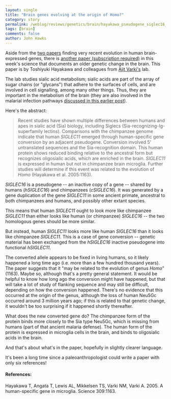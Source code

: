 ```yaml
---
layout: single 
title: "Brain genes evolving at the origin of Homo?" 
category: story
permalink: /weblog/reviews/genetics/brain/hayakawa_pseudogene_siglec16_2005.html
tags: [brain] 
comments: false 
author: John Hawks 
---
```



<p>
Aside from the <a href="weblog/reviews/genetics/brain/lahn_2005_aspm_microcephalin_science.html">two papers</a> finding very recent evolution in human brain-expressed genes, there is <a href="http://www.sciencemag.org/cgi/content/full/309/5741/1693">another paper (subscription required)</a> in this week's science that documents an older genetic change in the brain. This paper is by Toshiyuki Hayakawa and colleagues from <a href="http://cmm.ucsd.edu:16080/varki/">Ajit Varki's</a> lab. 
</p>

<p>
The lab studies sialic acid metabolism; sialic acids are part of the array of sugar chains (or "glycans") that adhere to the surfaces of cells, and are involved in cell signalling, among many other things. Thus, they are important in the metabolism of the brain (they are also involved in the malarial infection pathways <a href="weblog/reviews/genetics/disease/martin_2005_malaria_history.html">discussed in this earlier post</a>). 
</p>

<p>
Here's the abstract: 
</p>

<blockquote>Recent studies have shown multiple differences between humans and apes in sialic acid (Sia) biology, including Siglecs (Sia-recognizing-Ig-superfamily lectins). Comparisons with the chimpanzee genome indicate that human <i>SIGLEC11</i> emerged through human-specific gene conversion by an adjacent pseudogene. Conversion involved 5' untranslated sequences and the Sia-recognition domain. This human protein shows reduced binding relative to the ancestral form but recognizes oligosialic acids, which are enriched in the brain. <i>SIGLEC11</i> is expressed in human but not in chimpanzee brain microglia. Further studies will determine if this event was related to the evolution of <i>Homo</i> (Hayakawa et al. 2005:1163). </blockquote>

<i>SIGLEC16</i> is a pseudogene -- an inactive copy of a gene -- shared by humans (<i>hSIGLEC16</i>) and chimpanzees (<i>cSIGLEC16</i>). It was generated by a gene duplication of the gene <i>SIGLEC11</i> in some ancient primate, ancestral to both chimpanzees and humans, and possibly other extant species. 
</p>

<p>
This means that human <i>SIGLEC11</i> ought to look more like chimpanzee <i>SIGLEC11</i> than either looks like human (or chimpanzee) <i>SIGLEC16</i> -- the two homologous genes should be more similar. 
</p>

<p>
But instead, human <i>SIGLEC11</i> looks more like human <i>SIGLEC16</i> than it looks like chimpanzee <i>SIGLEC11</i>. This is a case of gene conversion -- genetic material has been exchanged from the <i>hSIGLEC16</i> inactive pseudogene into functional <i>hSIGLEC11</i>. 
</p>

<p>
The converted allele appears to be fixed in living humans, so it likely happened a long time ago (i.e. more than a few hundred thousand years). The paper suggests that it "may be related to the evolution of genus <i>Homo</i>" (1163). Maybe so, although that's a pretty general statement. It would be helpful to know how long ago the conversion might have happened, but that will take a lot of study of flanking sequence and may still be difficult, depending on how the conversion happened. There's no evidence that this occurred at the origin of the genus, although the loss of human Neu5Gc occurred around 3 million years ago; if this is related to that genetic change, it wouldn't be too surprising if it happened shortly thereafter. 
</p>

<p>
What does the new converted gene do? The chimpanzee form of the protein binds more closely to the Sia type Neu5Gc, which is missing from humans (part of that ancient malaria defense). The human form of the protein is expressed in microglia cells in the brain, and binds to oligosialic acids in the brain. 
</p>

<p>
And that's about what's in the paper, hopefully in slightly clearer language. 
</p>

<p>
It's been a long time since a paleoanthropologist could write a paper with only six references!
</p>

<h4>References:</h4>

<p class="cite">Hayakawa T, Angata T, Lewis AL, Mikkelsen TS, Varki NM, Varki A. 2005. A human-specific gene in microglia. Science 309:1163. 
</p>

